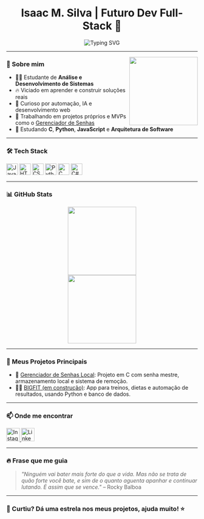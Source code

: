 <h1 align="center">Isaac M. Silva | Futuro Dev Full-Stack 🚀</h1>

<p align="center">
  <img src="https://readme-typing-svg.demolab.com?font=Fira+Code&duration=2000&pause=500&color=F75C7E&center=true&vCenter=true&width=435&lines=Olá%2C+eu+sou+o+Big!;Dev+em+construção...;Aprendendo+e+evoluindo+todo+dia!;Bem-vindo+ao+meu+repositório!+😎" alt="Typing SVG" />
</p>

---

<img align="right" height="180" src="https://media3.giphy.com/media/v1.Y2lkPTc5MGI3NjExY2t4bm1oaHd1MGFuMjBmazc0b2F6Z2UxNjhod3AzbWNxdnJ2OW8yZCZlcD12MV9pbnRlcm5hbF9naWZfYnlfaWQmY3Q9Zw/78XCFBGOlS6keY1Bil/giphy.gif" />

### 🧠 Sobre mim

- 👨‍💻 Estudante de **Análise e Desenvolvimento de Sistemas**
- 🔥 Viciado em aprender e construir soluções reais
- 🧩 Curioso por automação, IA e desenvolvimento web
- 💼 Trabalhando em projetos próprios e MVPs como o [Gerenciador de Senhas](#)
- 📌 Estudando **C**, **Python**, **JavaScript** e **Arquitetura de Software**

---

### 🛠️ Tech Stack

<div align="left">
  <img src="https://cdn.jsdelivr.net/gh/devicons/devicon/icons/javascript/javascript-original.svg" height="30" alt="JavaScript" />
  <img src="https://cdn.jsdelivr.net/gh/devicons/devicon/icons/html5/html5-original.svg" height="30" alt="HTML5" />
  <img src="https://cdn.jsdelivr.net/gh/devicons/devicon/icons/css3/css3-original.svg" height="30" alt="CSS3" />
  <img src="https://cdn.jsdelivr.net/gh/devicons/devicon/icons/python/python-original.svg" height="30" alt="Python" />
  <img src="https://cdn.jsdelivr.net/gh/devicons/devicon/icons/c/c-original.svg" height="30" alt="C" />
  <img src="https://cdn.jsdelivr.net/gh/devicons/devicon/icons/csharp/csharp-original.svg" height="30" alt="C#" />
</div>

---

### 📊 GitHub Stats

<div align="center">
  <img height="180em" src="https://github-readme-stats.vercel.app/api?username=DevBig9&show_icons=true&theme=radical&count_private=true&hide=prs"/>
  <br>
  <img height="180em" src="https://github-readme-stats.vercel.app/api/top-langs/?username=DevBig9&layout=compact&theme=radical"/>
</div>

---

### 💼 Meus Projetos Principais

- 🔐 [Gerenciador de Senhas Local](https://github.com/DevBig9/Gerenciador-de-Senhas-Local): Projeto em C com senha mestre, armazenamento local e sistema de remoção.
- 🏋️‍♂️ [BIGFIT (em construção)](#): App para treinos, dietas e automação de resultados, usando Python e banco de dados.

---

### 📫 Onde me encontrar

<div align="left">
  <a href="https://www.instagram.com/eubig_0/" target="_blank">
    <img src="https://img.shields.io/static/v1?message=Instagram&logo=instagram&label=&color=E4405F&logoColor=white&labelColor=&style=for-the-badge" height="35" alt="Instagram" />
  </a>
  <a href="https://www.linkedin.com/in/isaac-m-silva-3765ab35a/" target="_blank">
    <img src="https://img.shields.io/static/v1?message=LinkedIn&logo=linkedin&label=&color=0077B5&logoColor=white&labelColor=&style=for-the-badge" height="35" alt="LinkedIn" />
  </a>
</div>

---

### 🔥 Frase que me guia

> *"Ninguém vai bater mais forte do que a vida. Mas não se trata de quão forte você bate, e sim de o quanto aguenta apanhar e continuar lutando. É assim que se vence."* – Rocky Balboa


---

### 🧠 Curtiu? Dá uma estrela nos meus projetos, ajuda muito! ⭐
